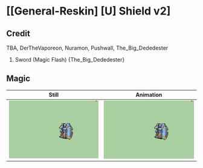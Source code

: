 # [\[General-Reskin\] \[U\] Shield v2]

## Credit

TBA, DerTheVaporeon, Nuramon, Pushwall, The_Big_Dededester

1. Sword (Magic Flash) {The_Big_Dededester}
	
## Magic

| Still | Animation |
| :---: | :-------: |
| ![Magic still](./Magic_000.png) | ![Magic animation](./Magic.gif) |
